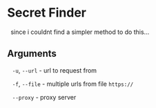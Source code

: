 
# Secret Finder

&nbsp;&nbsp;since i couldnt find a simpler method to do this...


## Arguments

&nbsp;&nbsp; `-u`, `--url` - url to request from

&nbsp;&nbsp; `-f`, `--file` - multiple urls from file `https://`

&nbsp;&nbsp; `--proxy` - proxy server
